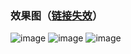 ### 效果图（[链接失效](https://github.com/aic1999/Picture/blob/master/Android/fresh/fresh.gif)）
![image](https://github.com/aic1999/Picture/blob/master/Android/fresh/f1.png)
![image](https://github.com/aic1999/Picture/blob/master/Android/fresh/f2.png)
![image](https://github.com/aic1999/Picture/blob/master/Android/fresh/fresh.gif)